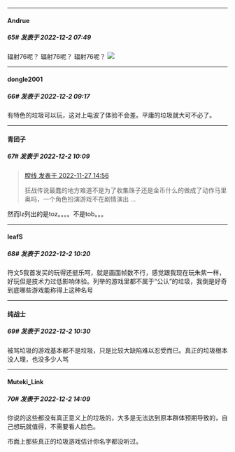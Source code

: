 

*****

####  Andrue  
##### 65#       发表于 2022-12-2 07:49

辐射76呢？
辐射76呢？
辐射76呢？
<img src="https://static.saraba1st.com/image/smiley/face2017/068.png" referrerpolicy="no-referrer">



*****

####  dongle2001  
##### 66#       发表于 2022-12-2 09:17

有特色的垃圾可以玩，这对上电波了体验不会差。平庸的垃圾就大可不必了。



*****

####  青团子  
##### 67#       发表于 2022-12-2 10:09

<blockquote><a href="httphttps://bbs.saraba1st.com/2b/forum.php?mod=redirect&amp;goto=findpost&amp;pid=58642968&amp;ptid=2107059" target="_blank">膛线 发表于 2022-11-27 14:56</a>

狂战传说最蠢的地方难道不是为了收集珠子还是金币什么的做成了动作马里奥吗，一个角色扮演游戏不在剧情演出 ...</blockquote>
然而lz列出的是toz。。。。不是tob。。。



*****

####  leafS  
##### 68#       发表于 2022-12-2 10:20

符文5我首发买的玩得还挺乐呵，就是画面帧数不行，感觉跟我现在玩朱紫一样，好玩但是技术力过低影响体验。列举的游戏里都不属于“公认”的垃圾，我倒是好奇到底哪些游戏能称得上这种名号



*****

####  纯战士  
##### 69#       发表于 2022-12-2 10:30

被骂垃圾的游戏基本都不是垃圾，只是比较大缺陷难以忍受而已。真正的垃圾根本没人理，也没多少人骂



*****

####  Muteki_Link  
##### 70#       发表于 2022-12-2 14:09

你说的这些都没有真正意义上的垃圾的，大多是无法达到原本群体预期导致的，自己想玩就值得，不需要看人脸色。

市面上那些真正的垃圾游戏估计你名字都没听过。

